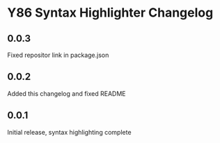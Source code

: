 # Y86 Syntax Highlighter Changelog

## 0.0.3
Fixed repositor link in package.json

## 0.0.2
Added this changelog and fixed README

## 0.0.1
Initial release, syntax highlighting complete